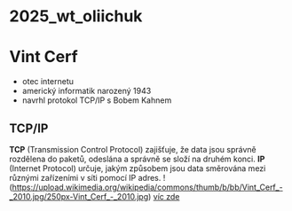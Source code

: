 # 2025_wt_oliichuk
# Vint Cerf 
- otec internetu
- americký informatik narozený 1943
- navrhl protokol TCP/IP s Bobem Kahnem
## TCP/IP
**TCP** (Transmission Control Protocol) zajišťuje, že data jsou správně rozdělena do paketů, odeslána a správně se složí na druhém konci.
**IP** (Internet Protocol) určuje, jakým způsobem jsou data směrována mezi různými zařízeními v síti pomocí IP adres.
!(https://upload.wikimedia.org/wikipedia/commons/thumb/b/bb/Vint_Cerf_-_2010.jpg/250px-Vint_Cerf_-_2010.jpg)
[víc zde](https://en.wikipedia.org/wiki/Vint_Cerf)
